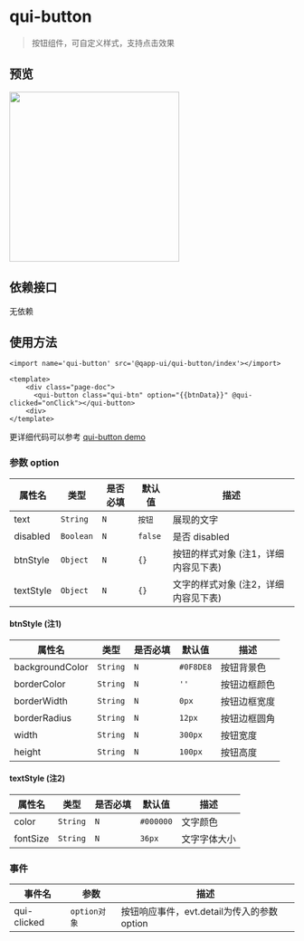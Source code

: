 # qui-button

> 按钮组件，可自定义样式，支持点击效果

## 预览

<img src="https://qapp-ui.github.io/qapp-ui/docs/assets/qui-button.jpeg" width="300"/>

## 依赖接口

无依赖

## 使用方法

```ux
<import name='qui-button' src='@qapp-ui/qui-button/index'></import>

<template>
    <div class="page-doc">
      <qui-button class="qui-btn" option="{{btnData}}" @qui-clicked="onClick"></qui-button>
    <div>
</template>
```

更详细代码可以参考 [qui-button demo](https://github.com/qapp-ui/qapp-ui/blob/master/src/Button/index.ux)

### 参数 option

| 属性名 | 类型 | 是否必填 | 默认值 | 描述 |
|-------------|------------|--------|-----|-----|
| text | `String` |`N`| `按钮` | 展现的文字 |
| disabled | `Boolean` |`N`| `false` | 是否 disabled |
| btnStyle | `Object` |`N`| `{}` | 按钮的样式对象 (注1，详细内容见下表) |
| textStyle | `Object` |`N`| `{}` | 文字的样式对象 (注2，详细内容见下表)|

#### btnStyle (注1)

| 属性名 | 类型 | 是否必填 | 默认值 | 描述 |
|-------------|------------|--------|-----|-----|
| backgroundColor | `String` |`N`| `#0F8DE8` | 按钮背景色 |
| borderColor | `String` |`N`| `''` | 按钮边框颜色 |
| borderWidth | `String` |`N`| `0px` | 按钮边框宽度 |
| borderRadius | `String` |`N`| `12px` | 按钮边框圆角 |
| width | `String` |`N`| `300px` | 按钮宽度 |
| height | `String` |`N`| `100px` | 按钮高度 |

#### textStyle (注2)

| 属性名 | 类型 | 是否必填 | 默认值 | 描述 |
|-------------|------------|--------|-----|-----|
| color | `String` |`N`| `#000000` | 文字颜色 |
| fontSize | `String` |`N`| `36px` | 文字字体大小 |

### 事件

| 事件名 | 参数 | 描述 | 
|----------|-----|-----|
| qui-clicked | `option对象` | 按钮响应事件，evt.detail为传入的参数option | 
